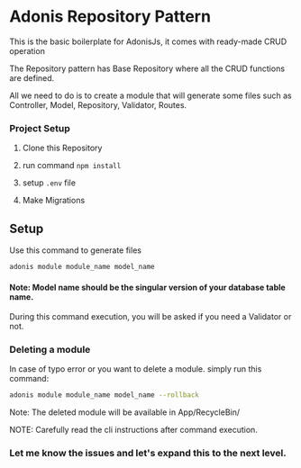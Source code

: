# Adonis Repository Pattern

This is the basic boilerplate for AdonisJs, it comes with ready-made CRUD operation

The Repository pattern has Base Repository where all the CRUD functions are defined. 

All we need to do is to create a module that will generate some files such as Controller, Model, Repository, Validator, Routes.

### Project Setup
1. Clone this Repository

2. run command `npm install`

3. setup `.env` file

4. Make Migrations

## Setup
Use this command to generate files

```bash
adonis module module_name model_name
```

#### Note: Model name should be the singular version of your database table name.

During this command execution, you will be asked if you need a Validator or not.


### Deleting a module
In case of typo error or you want to delete a module. simply run this command:

```bash
adonis module module_name model_name --rollback
```
Note: The deleted module will be available in App/RecycleBin/

NOTE: Carefully read the cli instructions after command execution.

### Let me know the issues and let's expand this to the next level.

